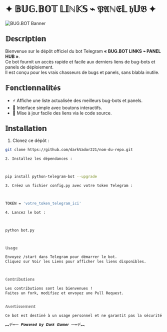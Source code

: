 

# ✦ 𝔹𝕌𝔾.𝔹𝕆𝕋 𝕃𝕀ℕ𝕂𝕊 ⌁ 𝔓𝔄ℕ𝔈𝕃 𝔥𝕌𝔅 ✦

![BUG.BOT Banner](https://files.catbox.moe/p6k68f.jpeg)

## 𝔻𝕖𝕤𝕔𝕣𝕚𝕡𝕥𝕚𝕠𝕟

Bienvenue sur le dépôt officiel du bot Telegram **« BUG.BOT LINKS ⌁ PANEL HUB »**.  
Ce bot fournit un accès rapide et facile aux derniers liens de bug-bots et panels de déploiement.  
Il est conçu pour les vrais chasseurs de bugs et panels, sans blabla inutile.



## 𝔽𝕠𝕟𝕔𝕥𝕚𝕠𝕟𝕟𝕒𝕝𝕚𝕥é𝕤

- ⚡ Affiche une liste actualisée des meilleurs bug-bots et panels.  
- 🎯 Interface simple avec boutons interactifs.  
- 🔄 Mise à jour facile des liens via le code source.


## 𝕀𝕟𝕤𝕥𝕒𝕝𝕝𝕒𝕥𝕚𝕠𝕟

1. Clonez ce dépôt :  
```bash
git clone https://github.com/darkVador221/nom-du-repo.git

2. Installez les dépendances :



pip install python-telegram-bot --upgrade

3. Créez un fichier config.py avec votre token Telegram :



TOKEN = 'votre_token_telegram_ici'

4. Lancez le bot :



python bot.py



𝕌𝕤𝕒𝕘𝕖

Envoyez /start dans Telegram pour démarrer le bot.
Cliquez sur Voir les Liens pour afficher les liens disponibles.



ℂ𝕠𝕟𝕥𝕣𝕚𝕓𝕦𝕥𝕚𝕠𝕟𝕤

Les contributions sont les bienvenues !
Faites un fork, modifiez et envoyez une Pull Request.


𝔸𝕧𝕖𝕣𝕥𝕚𝕤𝕤𝕖𝕞𝕖𝕟𝕥

Ce bot est destiné à un usage personnel et ne garantit pas la sécurité ou la légalité des liens partagés.

︻デ═一 𝑷𝒐𝒘𝒆𝒓𝒆𝒅 𝒃𝒚 𝑫𝒂𝒓𝒌 𝑮𝒂𝒎𝒆𝒓 一═デ︻
